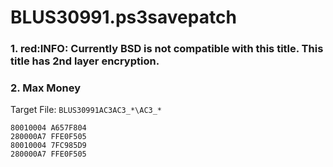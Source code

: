 # BLUS30991.ps3savepatch

### 1. red:INFO: Currently BSD is not compatible with this title. This title has 2nd layer encryption.
### 2. Max Money

Target File: `BLUS30991AC3AC3_*\AC3_*`

```
80010004 A657F804
280000A7 FFE0F505
80010004 7FC985D9
280000A7 FFE0F505
```

